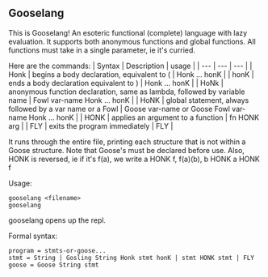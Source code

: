 ## Gooselang
This is Gooselang! An esoteric functional (complete) language with lazy evaluation. It supports both anonymous functions and global functions. All functions must take in a single parameter, ie it's curried.

Here are the commands:
| Syntax | Description | usage |
| --- | --- | --- |
| Honk | begins a body declaration, equivalent to ( | Honk ... honK |
| honK | ends a body declaration equivalent to ) | Honk ... honK |
| HoNk | anonymous function declaration, same as lambda, followed by variable name | Fowl var-name Honk ... honK |
| HoNK | global statement, always followed by a var name or a Fowl | Goose var-name or Goose Fowl var-name Honk ... honK |
| HONK | applies an argument to a function | fn HONK arg |
| FLY | exits the program immediately | FLY |

It runs through the entire file, printing each structure that is not within a Goose structure. Note that Goose's must be declared before use.
Also, HONK is reversed, ie if it's f(a), we write a HONK f, f(a)(b), b HONK a HONK f

Usage:
```
gooselang <filename>
gooselang
```

gooselang opens up the repl.

Formal syntax:
```
program = stmts-or-goose...
stmt = String | Gosling String Honk stmt honK | stmt HONK stmt | FLY
goose = Goose String stmt
```